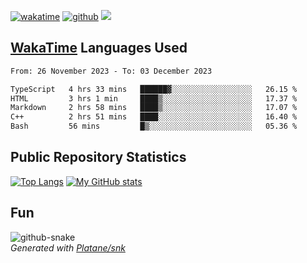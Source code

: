 [![wakatime](https://wakatime.com/badge/user/82c377cd-a54c-404c-b7df-177b313ca539.svg)](https://wakatime.com/@82c377cd-a54c-404c-b7df-177b313ca539)
[![github](https://img.shields.io/github/followers/xinthose?logo=github&style=plastic)](https://github.com/alanhamlett?tab=followers)
![](https://komarev.com/ghpvc/?username=xinthose)


## [WakaTime](https://wakatime.com/) Languages Used
<!--START_SECTION:waka-->

```txt
From: 26 November 2023 - To: 03 December 2023

TypeScript   4 hrs 33 mins   ██████▓░░░░░░░░░░░░░░░░░░   26.15 %
HTML         3 hrs 1 min     ████▒░░░░░░░░░░░░░░░░░░░░   17.37 %
Markdown     2 hrs 58 mins   ████▒░░░░░░░░░░░░░░░░░░░░   17.07 %
C++          2 hrs 51 mins   ████░░░░░░░░░░░░░░░░░░░░░   16.40 %
Bash         56 mins         █▒░░░░░░░░░░░░░░░░░░░░░░░   05.36 %
```

<!--END_SECTION:waka-->

## Public Repository Statistics 

[![Top Langs](https://github-readme-stats.vercel.app/api/top-langs/?username=xinthose)](https://github.com/anuraghazra/github-readme-stats)
[![My GitHub stats](https://github-readme-stats.vercel.app/api?username=xinthose&show_icons=true)](https://github.com/anuraghazra/github-readme-stats)

## Fun

<picture>
  <source media="(prefers-color-scheme: dark)" srcset="https://raw.githubusercontent.com/xinthose/xinthose/output/github-contribution-grid-snake-dark.svg" />
  <source media="(prefers-color-scheme: light)" srcset="https://raw.githubusercontent.com/xinthose/xinthose/output/github-contribution-grid-snake.svg" />
  <img alt="github-snake" src="github-snake.svg" />
</picture>
<br />
<em>
  Generated with
  <a href="https://github.com/Platane/snk">
    Platane/snk
  <a/>
</em>

